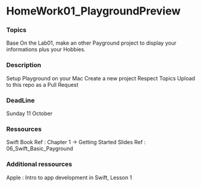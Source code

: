 # HomeWork01_PlaygroundPreview

### Topics

Base On the Lab01, make an other Payground project to display your informations plus your Hobbies.

### Description

Setup Playground on your Mac
Create a new project
Respect Topics
Upload to this repo as a Pull Request

### DeadLine

Sunday 11 October

### Ressources

Swift Book Ref : Chapter 1 -> Getting Started
Slides Ref : 06_Swift_Basic_Payground

### Additional ressources

Apple : Intro to app development in Swift, Lesson 1

